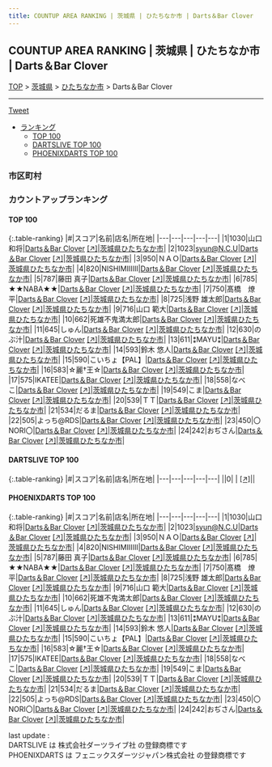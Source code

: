 ```yaml
---
title: COUNTUP AREA RANKING | 茨城県 | ひたちなか市 | Darts＆Bar Clover
---
```

## COUNTUP AREA RANKING | 茨城県 | ひたちなか市 | Darts＆Bar Clover

[TOP](/darts/rank/) > [茨城県](/darts/rank/茨城県/) > [ひたちなか市](/darts/rank/茨城県/ひたちなか市/) > Darts＆Bar Clover

___

<a href="https://twitter.com/share?ref_src=twsrc%5Etfw" data-text="COUNTUP AREA RANKING | 茨城県ひたちなか市Darts＆Bar Clover" class="twitter-share-button" data-hashtags="DARTSLIVE,PHOENIXDARTS,darts,ダーツ" data-show-count="false">Tweet</a>

* [ランキング](#カウントアップランキング)
    * [TOP 100](#top-100)
    * [DARTSLIVE TOP 100](#dartslive-top-100)
    * [PHOENIXDARTS TOP 100](#phoenixdarts-top-100)

### 市区町村

<ul>

</ul>

### カウントアップランキング

#### TOP 100



{:.table-ranking}
|#|スコア|名前|店名|所在地|
|---|---|---|---|---|
|1|1030|<span class="rank-name-pd"><span class="pro-icon-pd"></span>山口 和将</span>|<a href="/darts/rank/shops/96564.html">Darts＆Bar Clover</a> <a href="https://vs.phoenixdarts.com/jp/shop/shopDetailInfo/s_96564?s_seq=96564">[↗]</a>|<a href="/darts/rank/茨城県/ひたちなか市">茨城県ひたちなか市</a>|
|2|1023|<span class="rank-name-pd">syun@N.C.U</span>|<a href="/darts/rank/shops/96564.html">Darts＆Bar Clover</a> <a href="https://vs.phoenixdarts.com/jp/shop/shopDetailInfo/s_96564?s_seq=96564">[↗]</a>|<a href="/darts/rank/茨城県/ひたちなか市">茨城県ひたちなか市</a>|
|3|950|<span class="rank-name-pd">ＮＡＯ</span>|<a href="/darts/rank/shops/96564.html">Darts＆Bar Clover</a> <a href="https://vs.phoenixdarts.com/jp/shop/shopDetailInfo/s_96564?s_seq=96564">[↗]</a>|<a href="/darts/rank/茨城県/ひたちなか市">茨城県ひたちなか市</a>|
|4|820|<span class="rank-name-pd">NISHIMIIIIII</span>|<a href="/darts/rank/shops/96564.html">Darts＆Bar Clover</a> <a href="https://vs.phoenixdarts.com/jp/shop/shopDetailInfo/s_96564?s_seq=96564">[↗]</a>|<a href="/darts/rank/茨城県/ひたちなか市">茨城県ひたちなか市</a>|
|5|787|<span class="rank-name-pd"><span class="pro-icon-pd"></span>藤田 真子</span>|<a href="/darts/rank/shops/96564.html">Darts＆Bar Clover</a> <a href="https://vs.phoenixdarts.com/jp/shop/shopDetailInfo/s_96564?s_seq=96564">[↗]</a>|<a href="/darts/rank/茨城県/ひたちなか市">茨城県ひたちなか市</a>|
|6|785|<span class="rank-name-pd">★★NABA★★</span>|<a href="/darts/rank/shops/96564.html">Darts＆Bar Clover</a> <a href="https://vs.phoenixdarts.com/jp/shop/shopDetailInfo/s_96564?s_seq=96564">[↗]</a>|<a href="/darts/rank/茨城県/ひたちなか市">茨城県ひたちなか市</a>|
|7|750|<span class="rank-name-pd">髙橋　燎平</span>|<a href="/darts/rank/shops/96564.html">Darts＆Bar Clover</a> <a href="https://vs.phoenixdarts.com/jp/shop/shopDetailInfo/s_96564?s_seq=96564">[↗]</a>|<a href="/darts/rank/茨城県/ひたちなか市">茨城県ひたちなか市</a>|
|8|725|<span class="rank-name-pd">浅野 雄太郎</span>|<a href="/darts/rank/shops/96564.html">Darts＆Bar Clover</a> <a href="https://vs.phoenixdarts.com/jp/shop/shopDetailInfo/s_96564?s_seq=96564">[↗]</a>|<a href="/darts/rank/茨城県/ひたちなか市">茨城県ひたちなか市</a>|
|9|716|<span class="rank-name-pd">山口 範大</span>|<a href="/darts/rank/shops/96564.html">Darts＆Bar Clover</a> <a href="https://vs.phoenixdarts.com/jp/shop/shopDetailInfo/s_96564?s_seq=96564">[↗]</a>|<a href="/darts/rank/茨城県/ひたちなか市">茨城県ひたちなか市</a>|
|10|662|<span class="rank-name-pd">死雄不鬼満太郎</span>|<a href="/darts/rank/shops/96564.html">Darts＆Bar Clover</a> <a href="https://vs.phoenixdarts.com/jp/shop/shopDetailInfo/s_96564?s_seq=96564">[↗]</a>|<a href="/darts/rank/茨城県/ひたちなか市">茨城県ひたちなか市</a>|
|11|645|<span class="rank-name-pd">しゅん</span>|<a href="/darts/rank/shops/96564.html">Darts＆Bar Clover</a> <a href="https://vs.phoenixdarts.com/jp/shop/shopDetailInfo/s_96564?s_seq=96564">[↗]</a>|<a href="/darts/rank/茨城県/ひたちなか市">茨城県ひたちなか市</a>|
|12|630|<span class="rank-name-pd">のぶ汁</span>|<a href="/darts/rank/shops/96564.html">Darts＆Bar Clover</a> <a href="https://vs.phoenixdarts.com/jp/shop/shopDetailInfo/s_96564?s_seq=96564">[↗]</a>|<a href="/darts/rank/茨城県/ひたちなか市">茨城県ひたちなか市</a>|
|13|611|<span class="rank-name-pd">⁑MAYU⁑</span>|<a href="/darts/rank/shops/96564.html">Darts＆Bar Clover</a> <a href="https://vs.phoenixdarts.com/jp/shop/shopDetailInfo/s_96564?s_seq=96564">[↗]</a>|<a href="/darts/rank/茨城県/ひたちなか市">茨城県ひたちなか市</a>|
|14|593|<span class="rank-name-pd"><span class="pro-icon-pd"></span>鈴木 悠人</span>|<a href="/darts/rank/shops/96564.html">Darts＆Bar Clover</a> <a href="https://vs.phoenixdarts.com/jp/shop/shopDetailInfo/s_96564?s_seq=96564">[↗]</a>|<a href="/darts/rank/茨城県/ひたちなか市">茨城県ひたちなか市</a>|
|15|590|<span class="rank-name-pd">こいちょ【PAL】</span>|<a href="/darts/rank/shops/96564.html">Darts＆Bar Clover</a> <a href="https://vs.phoenixdarts.com/jp/shop/shopDetailInfo/s_96564?s_seq=96564">[↗]</a>|<a href="/darts/rank/茨城県/ひたちなか市">茨城県ひたちなか市</a>|
|16|583|<span class="rank-name-pd">☆麗†王☆</span>|<a href="/darts/rank/shops/96564.html">Darts＆Bar Clover</a> <a href="https://vs.phoenixdarts.com/jp/shop/shopDetailInfo/s_96564?s_seq=96564">[↗]</a>|<a href="/darts/rank/茨城県/ひたちなか市">茨城県ひたちなか市</a>|
|17|575|<span class="rank-name-pd">IKATEE</span>|<a href="/darts/rank/shops/96564.html">Darts＆Bar Clover</a> <a href="https://vs.phoenixdarts.com/jp/shop/shopDetailInfo/s_96564?s_seq=96564">[↗]</a>|<a href="/darts/rank/茨城県/ひたちなか市">茨城県ひたちなか市</a>|
|18|558|<span class="rank-name-pd">なべこ</span>|<a href="/darts/rank/shops/96564.html">Darts＆Bar Clover</a> <a href="https://vs.phoenixdarts.com/jp/shop/shopDetailInfo/s_96564?s_seq=96564">[↗]</a>|<a href="/darts/rank/茨城県/ひたちなか市">茨城県ひたちなか市</a>|
|19|549|<span class="rank-name-pd">こま</span>|<a href="/darts/rank/shops/96564.html">Darts＆Bar Clover</a> <a href="https://vs.phoenixdarts.com/jp/shop/shopDetailInfo/s_96564?s_seq=96564">[↗]</a>|<a href="/darts/rank/茨城県/ひたちなか市">茨城県ひたちなか市</a>|
|20|539|<span class="rank-name-pd">ＴＴ</span>|<a href="/darts/rank/shops/96564.html">Darts＆Bar Clover</a> <a href="https://vs.phoenixdarts.com/jp/shop/shopDetailInfo/s_96564?s_seq=96564">[↗]</a>|<a href="/darts/rank/茨城県/ひたちなか市">茨城県ひたちなか市</a>|
|21|534|<span class="rank-name-pd">だるま</span>|<a href="/darts/rank/shops/96564.html">Darts＆Bar Clover</a> <a href="https://vs.phoenixdarts.com/jp/shop/shopDetailInfo/s_96564?s_seq=96564">[↗]</a>|<a href="/darts/rank/茨城県/ひたちなか市">茨城県ひたちなか市</a>|
|22|505|<span class="rank-name-pd">よっち@RDS</span>|<a href="/darts/rank/shops/96564.html">Darts＆Bar Clover</a> <a href="https://vs.phoenixdarts.com/jp/shop/shopDetailInfo/s_96564?s_seq=96564">[↗]</a>|<a href="/darts/rank/茨城県/ひたちなか市">茨城県ひたちなか市</a>|
|23|450|<span class="rank-name-pd">〇NORI‪〇</span>|<a href="/darts/rank/shops/96564.html">Darts＆Bar Clover</a> <a href="https://vs.phoenixdarts.com/jp/shop/shopDetailInfo/s_96564?s_seq=96564">[↗]</a>|<a href="/darts/rank/茨城県/ひたちなか市">茨城県ひたちなか市</a>|
|24|242|<span class="rank-name-pd">おぢさん</span>|<a href="/darts/rank/shops/96564.html">Darts＆Bar Clover</a> <a href="https://vs.phoenixdarts.com/jp/shop/shopDetailInfo/s_96564?s_seq=96564">[↗]</a>|<a href="/darts/rank/茨城県/ひたちなか市">茨城県ひたちなか市</a>|


#### DARTSLIVE TOP 100



{:.table-ranking}
|#|スコア|名前|店名|所在地|
|---|---|---|---|---|
||0|<span class="rank-name-dl"> </span>|<a href="/darts/rank/shops/.html"></a> <a href="">[↗]</a>|<a href="/darts/rank//"></a>|


#### PHOENIXDARTS TOP 100



{:.table-ranking}
|#|スコア|名前|店名|所在地|
|---|---|---|---|---|
|1|1030|<span class="rank-name-pd"><span class="pro-icon-pd"></span>山口 和将</span>|<a href="/darts/rank/shops/96564.html">Darts＆Bar Clover</a> <a href="https://vs.phoenixdarts.com/jp/shop/shopDetailInfo/s_96564?s_seq=96564">[↗]</a>|<a href="/darts/rank/茨城県/ひたちなか市">茨城県ひたちなか市</a>|
|2|1023|<span class="rank-name-pd">syun@N.C.U</span>|<a href="/darts/rank/shops/96564.html">Darts＆Bar Clover</a> <a href="https://vs.phoenixdarts.com/jp/shop/shopDetailInfo/s_96564?s_seq=96564">[↗]</a>|<a href="/darts/rank/茨城県/ひたちなか市">茨城県ひたちなか市</a>|
|3|950|<span class="rank-name-pd">ＮＡＯ</span>|<a href="/darts/rank/shops/96564.html">Darts＆Bar Clover</a> <a href="https://vs.phoenixdarts.com/jp/shop/shopDetailInfo/s_96564?s_seq=96564">[↗]</a>|<a href="/darts/rank/茨城県/ひたちなか市">茨城県ひたちなか市</a>|
|4|820|<span class="rank-name-pd">NISHIMIIIIII</span>|<a href="/darts/rank/shops/96564.html">Darts＆Bar Clover</a> <a href="https://vs.phoenixdarts.com/jp/shop/shopDetailInfo/s_96564?s_seq=96564">[↗]</a>|<a href="/darts/rank/茨城県/ひたちなか市">茨城県ひたちなか市</a>|
|5|787|<span class="rank-name-pd"><span class="pro-icon-pd"></span>藤田 真子</span>|<a href="/darts/rank/shops/96564.html">Darts＆Bar Clover</a> <a href="https://vs.phoenixdarts.com/jp/shop/shopDetailInfo/s_96564?s_seq=96564">[↗]</a>|<a href="/darts/rank/茨城県/ひたちなか市">茨城県ひたちなか市</a>|
|6|785|<span class="rank-name-pd">★★NABA★★</span>|<a href="/darts/rank/shops/96564.html">Darts＆Bar Clover</a> <a href="https://vs.phoenixdarts.com/jp/shop/shopDetailInfo/s_96564?s_seq=96564">[↗]</a>|<a href="/darts/rank/茨城県/ひたちなか市">茨城県ひたちなか市</a>|
|7|750|<span class="rank-name-pd">髙橋　燎平</span>|<a href="/darts/rank/shops/96564.html">Darts＆Bar Clover</a> <a href="https://vs.phoenixdarts.com/jp/shop/shopDetailInfo/s_96564?s_seq=96564">[↗]</a>|<a href="/darts/rank/茨城県/ひたちなか市">茨城県ひたちなか市</a>|
|8|725|<span class="rank-name-pd">浅野 雄太郎</span>|<a href="/darts/rank/shops/96564.html">Darts＆Bar Clover</a> <a href="https://vs.phoenixdarts.com/jp/shop/shopDetailInfo/s_96564?s_seq=96564">[↗]</a>|<a href="/darts/rank/茨城県/ひたちなか市">茨城県ひたちなか市</a>|
|9|716|<span class="rank-name-pd">山口 範大</span>|<a href="/darts/rank/shops/96564.html">Darts＆Bar Clover</a> <a href="https://vs.phoenixdarts.com/jp/shop/shopDetailInfo/s_96564?s_seq=96564">[↗]</a>|<a href="/darts/rank/茨城県/ひたちなか市">茨城県ひたちなか市</a>|
|10|662|<span class="rank-name-pd">死雄不鬼満太郎</span>|<a href="/darts/rank/shops/96564.html">Darts＆Bar Clover</a> <a href="https://vs.phoenixdarts.com/jp/shop/shopDetailInfo/s_96564?s_seq=96564">[↗]</a>|<a href="/darts/rank/茨城県/ひたちなか市">茨城県ひたちなか市</a>|
|11|645|<span class="rank-name-pd">しゅん</span>|<a href="/darts/rank/shops/96564.html">Darts＆Bar Clover</a> <a href="https://vs.phoenixdarts.com/jp/shop/shopDetailInfo/s_96564?s_seq=96564">[↗]</a>|<a href="/darts/rank/茨城県/ひたちなか市">茨城県ひたちなか市</a>|
|12|630|<span class="rank-name-pd">のぶ汁</span>|<a href="/darts/rank/shops/96564.html">Darts＆Bar Clover</a> <a href="https://vs.phoenixdarts.com/jp/shop/shopDetailInfo/s_96564?s_seq=96564">[↗]</a>|<a href="/darts/rank/茨城県/ひたちなか市">茨城県ひたちなか市</a>|
|13|611|<span class="rank-name-pd">⁑MAYU⁑</span>|<a href="/darts/rank/shops/96564.html">Darts＆Bar Clover</a> <a href="https://vs.phoenixdarts.com/jp/shop/shopDetailInfo/s_96564?s_seq=96564">[↗]</a>|<a href="/darts/rank/茨城県/ひたちなか市">茨城県ひたちなか市</a>|
|14|593|<span class="rank-name-pd"><span class="pro-icon-pd"></span>鈴木 悠人</span>|<a href="/darts/rank/shops/96564.html">Darts＆Bar Clover</a> <a href="https://vs.phoenixdarts.com/jp/shop/shopDetailInfo/s_96564?s_seq=96564">[↗]</a>|<a href="/darts/rank/茨城県/ひたちなか市">茨城県ひたちなか市</a>|
|15|590|<span class="rank-name-pd">こいちょ【PAL】</span>|<a href="/darts/rank/shops/96564.html">Darts＆Bar Clover</a> <a href="https://vs.phoenixdarts.com/jp/shop/shopDetailInfo/s_96564?s_seq=96564">[↗]</a>|<a href="/darts/rank/茨城県/ひたちなか市">茨城県ひたちなか市</a>|
|16|583|<span class="rank-name-pd">☆麗†王☆</span>|<a href="/darts/rank/shops/96564.html">Darts＆Bar Clover</a> <a href="https://vs.phoenixdarts.com/jp/shop/shopDetailInfo/s_96564?s_seq=96564">[↗]</a>|<a href="/darts/rank/茨城県/ひたちなか市">茨城県ひたちなか市</a>|
|17|575|<span class="rank-name-pd">IKATEE</span>|<a href="/darts/rank/shops/96564.html">Darts＆Bar Clover</a> <a href="https://vs.phoenixdarts.com/jp/shop/shopDetailInfo/s_96564?s_seq=96564">[↗]</a>|<a href="/darts/rank/茨城県/ひたちなか市">茨城県ひたちなか市</a>|
|18|558|<span class="rank-name-pd">なべこ</span>|<a href="/darts/rank/shops/96564.html">Darts＆Bar Clover</a> <a href="https://vs.phoenixdarts.com/jp/shop/shopDetailInfo/s_96564?s_seq=96564">[↗]</a>|<a href="/darts/rank/茨城県/ひたちなか市">茨城県ひたちなか市</a>|
|19|549|<span class="rank-name-pd">こま</span>|<a href="/darts/rank/shops/96564.html">Darts＆Bar Clover</a> <a href="https://vs.phoenixdarts.com/jp/shop/shopDetailInfo/s_96564?s_seq=96564">[↗]</a>|<a href="/darts/rank/茨城県/ひたちなか市">茨城県ひたちなか市</a>|
|20|539|<span class="rank-name-pd">ＴＴ</span>|<a href="/darts/rank/shops/96564.html">Darts＆Bar Clover</a> <a href="https://vs.phoenixdarts.com/jp/shop/shopDetailInfo/s_96564?s_seq=96564">[↗]</a>|<a href="/darts/rank/茨城県/ひたちなか市">茨城県ひたちなか市</a>|
|21|534|<span class="rank-name-pd">だるま</span>|<a href="/darts/rank/shops/96564.html">Darts＆Bar Clover</a> <a href="https://vs.phoenixdarts.com/jp/shop/shopDetailInfo/s_96564?s_seq=96564">[↗]</a>|<a href="/darts/rank/茨城県/ひたちなか市">茨城県ひたちなか市</a>|
|22|505|<span class="rank-name-pd">よっち@RDS</span>|<a href="/darts/rank/shops/96564.html">Darts＆Bar Clover</a> <a href="https://vs.phoenixdarts.com/jp/shop/shopDetailInfo/s_96564?s_seq=96564">[↗]</a>|<a href="/darts/rank/茨城県/ひたちなか市">茨城県ひたちなか市</a>|
|23|450|<span class="rank-name-pd">〇NORI‪〇</span>|<a href="/darts/rank/shops/96564.html">Darts＆Bar Clover</a> <a href="https://vs.phoenixdarts.com/jp/shop/shopDetailInfo/s_96564?s_seq=96564">[↗]</a>|<a href="/darts/rank/茨城県/ひたちなか市">茨城県ひたちなか市</a>|
|24|242|<span class="rank-name-pd">おぢさん</span>|<a href="/darts/rank/shops/96564.html">Darts＆Bar Clover</a> <a href="https://vs.phoenixdarts.com/jp/shop/shopDetailInfo/s_96564?s_seq=96564">[↗]</a>|<a href="/darts/rank/茨城県/ひたちなか市">茨城県ひたちなか市</a>|


<div class="footer border-top border-gray-light mt-5 pt-3 text-right text-gray">
    last update : <span style="font-weight: italic" id="foot_last_modified"></span><br />
    DARTSLIVE は 株式会社ダーツライブ社 の登録商標です<br />
    PHOENIXDARTS は フェニックスダーツジャパン株式会社 の登録商標です<br />
</div>

<script src="https://cdnjs.cloudflare.com/ajax/libs/jquery.tablesorter/2.31.3/js/jquery.tablesorter.min.js" integrity="sha512-qzgd5cYSZcosqpzpn7zF2ZId8f/8CHmFKZ8j7mU4OUXTNRd5g+ZHBPsgKEwoqxCtdQvExE5LprwwPAgoicguNg==" crossorigin="anonymous" referrerpolicy="no-referrer"></script>
<link rel="stylesheet" href="https://cdnjs.cloudflare.com/ajax/libs/jquery.tablesorter/2.31.3/css/theme.default.min.css" integrity="sha512-wghhOJkjQX0Lh3NSWvNKeZ0ZpNn+SPVXX1Qyc9OCaogADktxrBiBdKGDoqVUOyhStvMBmJQ8ZdMHiR3wuEq8+w==" crossorigin="anonymous" referrerpolicy="no-referrer" />
<script>
$(function() {
    $(".table-ranking").tablesorter({sortList:[[0, 0]]});
    $("#foot_last_modified").text(formatDate(new Date(document.lastModified), 'yyyy-MM-dd HH:mm:ss'));
});
</script>

<script async src="https://platform.twitter.com/widgets.js" charset="utf-8"></script>